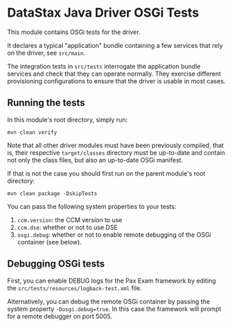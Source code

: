 # DataStax Java Driver OSGi Tests

This module contains OSGi tests for the driver.

It declares a typical "application" bundle containing a few services that rely 
on the driver, see `src/main`.

The integration tests in `src/tests` interrogate the application bundle services 
and check that they can operate normally. They exercise different provisioning
configurations to ensure that the driver is usable in most cases.

## Running the tests

In this module's root directory, simply run:

    mvn clean verify
    
Note that all other driver modules must have been previously compiled, that is,
their respective `target/classes` directory must be up-to-date and contain
not only the class files, but also an up-to-date OSGi manifest.

If that is not the case you should first run on the parent module's root 
directory:

    mvn clean package -DskipTests 
    
You can pass the following system properties to your tests:

1. `ccm.version`: the CCM version to use
2. `ccm.dse`: whether or not to use DSE
3. `osgi.debug`: whether or not to enable remote debugging of the OSGi 
   container (see below).
   
## Debugging OSGi tests

First, you can enable DEBUG logs for the Pax Exam framework by editing the
`src/tests/resources/logback-test.xml` file.

Alternatively, you can debug the remote OSGi container by passing the system 
property `-Dosgi.debug=true`. In this case the framework will prompt for a
remote debugger on port 5005.
